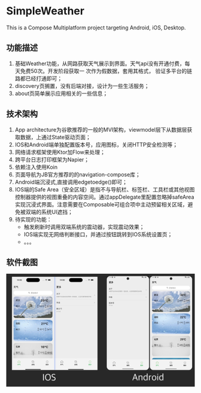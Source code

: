 # SimpleWeather
This is a Compose Multiplatform project targeting Android, iOS, Desktop.

## 功能描述
1. 基础Weather功能，从网路获取天气展示到界面。天气api没有开通付费，每天免费50次。开发阶段获取一
次作为假数据，套用其格式， 验证多平台的链路都已经打通即可；
2. discovery页搁置，没有后端对接，设计为一些生活服务；
3. about页简单展示应用相关的一些信息；

## 技术架构
1. App architecture为谷歌推荐的一般的MVI架构，viewmodel层下从数据层获取数据，上通过State驱动页面；
2. IOS和Android端单独配置版本号，应用图标，关闭HTTP安全检测等；
3. 网络请求框架使用Ktor加Flow来处理；
4. 跨平台日志打印框架为Napier；
5. 依赖注入使用Koin
6. 页面导航为JB官方推荐的的navigation-compose库；
7. Android端沉浸式,直接调用edgetoedge()即可；
8. IOS端的Safe Area（安全区域）是指不与导航栏、标签栏、工具栏或其他视图控制器提供的视图重叠的内容空间。通过appDelegate里配置忽略掉safeArea实现沉浸式界面。注意需要在Composable可组合项中主动预留相关区域，避免被双端的系统UI遮挡；
9. 待实现的功能：
      * 触发刷新时调用双端系统的震动器，实现震动效果；
      * IOS端实现无网络判断接口，并通过按钮跳转到IOS系统设置页；
      * 。。。
 
## 软件截图

![](./screenshots/screenshots.jpg)
